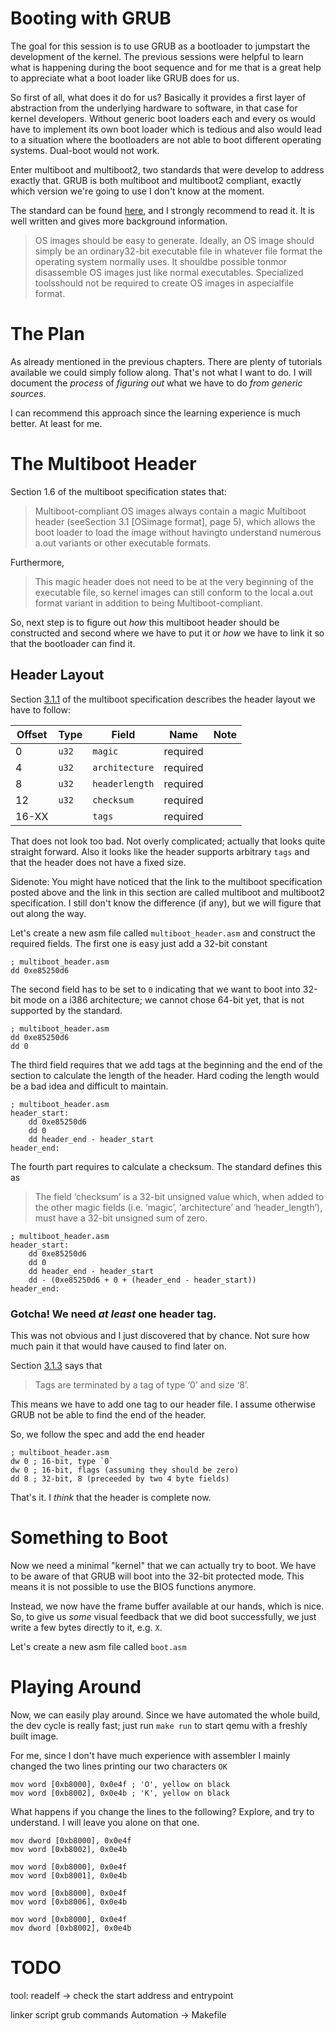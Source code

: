 # Booting with GRUB
The goal for this session is to use GRUB as a bootloader to jumpstart the development
of the kernel. The previous sessions were helpful to learn what is happening during the
boot sequence and for me that is a great help to appreciate what a boot loader like
GRUB does for us.

So first of all, what does it do for us? Basically it provides a first layer of
abstraction from the underlying hardware to software, in that case for kernel developers.
Without generic boot loaders each and every os would have to implement its own boot loader
which is tedious and also would lead to a situation where the bootloaders are not able
to boot different operating systems. Dual-boot would not work.

Enter multiboot and multiboot2, two standards that were develop to address exactly that.
GRUB is both multiboot and multiboot2 compliant, exactly which version we're going to
use I don't know at the moment.

The standard can be found [here](http://nongnu.askapache.com/grub/phcoder/multiboot.pdf),
and I strongly recommend to read it. It is well written and gives more background
information.

> OS images should be easy to generate.  Ideally, an OS image should simply be an
> ordinary32-bit executable file in whatever file format the operating system normally
> uses. It shouldbe possible tonmor disassemble OS images just like normal executables.
> Specialized toolsshould not be required to create OS images in aspecialfile format. 

# The Plan
As already mentioned in the previous chapters. There are plenty of tutorials available
we could simply follow along. That's not what I want to do. I will document the _process_
of _figuring out_ what we have to do _from generic sources_.

I can recommend this approach since the learning experience is much better. At least for
me.

# The Multiboot Header
Section 1.6 of the multiboot specification states that:

> Multiboot-compliant  OS  images  always  contain  a  magic Multiboot
> header (seeSection  3.1  [OSimage  format],  page  5),  which  allows  the  boot
> loader  to  load  the  image  without  havingto  understand  numerous  a.out  variants
> or  other  executable  formats.

Furthermore,

> This  magic header does not need to be at the very beginning of the executable file,
> so kernel images can still conform to the local a.out format variant in addition to
> being Multiboot-compliant.

So, next step is to figure out _how_ this multiboot header should be constructed and
second where we have to put it or _how_ we have to link it so that the bootloader can
find it.

## Header Layout
Section [3.1.1](https://www.gnu.org/software/grub/manual/multiboot2/multiboot.html#Header-layout)
of the multiboot specification describes the header layout we have to follow:

| Offset | Type | Field | Name | Note |
|--------|------|-------|------|------|
| 0 | `u32` | `magic` | required |
| 4 | `u32` | `architecture` | required |
| 8 | `u32` | `headerlength` | required |
| 12 | `u32` | `checksum` | required | 
| 16-XX | | `tags` | required |

That does not look too bad. Not overly complicated; actually that looks quite straight
forward. Also it looks like the header supports arbitrary `tags` and that the header
does not have a fixed size.

Sidenote: You might have noticed that the link to the multiboot specification posted
above and the link in this section are called multiboot and multiboot2 specification.
I still don't know the difference (if any), but we will figure that out along the way.

Let's create a new asm file called `multiboot_header.asm` and construct the required
fields. The first one is easy just add a 32-bit constant

```assembly
; multiboot_header.asm
dd 0xe85250d6
```

The second field has to be set to `0` indicating that we want to boot into 32-bit mode
on a i386 architecture; we cannot chose 64-bit yet, that is not supported by the
standard.

```assembly
; multiboot_header.asm
dd 0xe85250d6
dd 0
```

The third field requires that we add tags at the beginning and the end of the section
to calculate the length of the header. Hard coding the length would be a bad idea and
difficult to maintain. 

```assembly
; multiboot_header.asm
header_start:
	dd 0xe85250d6
	dd 0
	dd header_end - header_start
header_end:
```

The fourth part requires to calculate a checksum. The standard defines this as

> The field ‘checksum’ is a 32-bit unsigned value which, when added to the other 
> magic fields (i.e. ‘magic’, ‘architecture’ and ‘header_length’), must have a 32-bit
> unsigned sum of zero. 

```assembly
; multiboot_header.asm
header_start:
	dd 0xe85250d6
	dd 0
	dd header_end - header_start
	dd - (0xe85250d6 + 0 + (header_end - header_start))
header_end:
```

### Gotcha! We need _at least_ one header tag.
This was not obvious and I just discovered that by chance. Not sure how much pain it
that would have caused to find later on.

Section [3.1.3](https://www.gnu.org/software/grub/manual/multiboot2/multiboot.html#Header-tags)
says that

> Tags are terminated by a tag of type ‘0’ and size ‘8’. 

This means we have to add one tag to our header file. I assume otherwise GRUB not be
able to find the end of the header.

So, we follow the spec and add the end header

```assembly
; multiboot_header.asm
dw 0 ; 16-bit, type `0`
dw 0 ; 16-bit, flags (assuming they should be zero)
dd 8 ; 32-bit, 8 (preceeded by two 4 byte fields)
```

That's it. I _think_ that the header is complete now.

# Something to Boot
Now we need a minimal "kernel" that we can actually try to boot. We have to be aware of
that GRUB will boot into the 32-bit protected mode. This means it is not possible to use
the BIOS functions anymore.

Instead, we now have the frame buffer available at our hands, which is nice. So, to give
us _some_ visual feedback that we did boot successfully, we just write a few bytes
directly to it, e.g. `X`.

Let's create a new asm file called `boot.asm`

# Playing Around
Now, we can easily play around. Since we have automated the whole build, the dev cycle
is really fast; just run `make run` to start qemu with a freshly built image.

For me, since I don't have much experience with assembler I mainly changed the two lines
printing our two characters `OK`

```
mov word [0xb8000], 0x0e4f ; 'O', yellow on black
mov word [0xb8002], 0x0e4b ; 'K', yellow on black
```

What happens if you change the lines to the following? Explore, and try to understand.
I will leave you alone on that one.

```
mov dword [0xb8000], 0x0e4f
mov word [0xb8002], 0x0e4b
```

```
mov word [0xb8000], 0x0e4f
mov word [0xb8001], 0x0e4b
```

```
mov word [0xb8000], 0x0e4f
mov word [0xb8006], 0x0e4b
```

```
mov word [0xb8000], 0x0e4f
mov dword [0xb8002], 0x0e4b
```


# TODO
tool: readelf -> check the start address and entrypoint

linker script
grub commands
Automation -> Makefile

